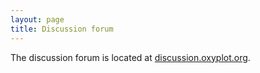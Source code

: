 ```yaml
---
layout: page
title: Discussion forum
---
```


The discussion forum is located at [discussion.oxyplot.org](http://discussion.oxyplot.org).